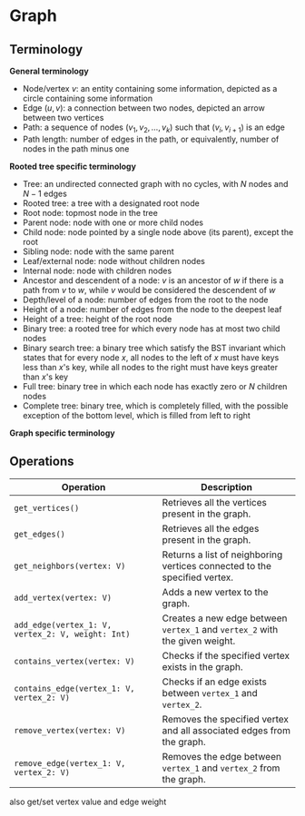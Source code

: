 # Graph

## Terminology

**General terminology**
- Node/vertex $v$: an entity containing some information, depicted as a circle containing some information
- Edge $(u, v)$: a connection between two nodes, depicted an arrow between two vertices 
- Path: a sequence of nodes $(v_1 , v_2, \dots, v_k)$ such that $(v_i, v_{i + 1})$ is an edge
- Path length: number of edges in the path, or equivalently, number of nodes in the path minus one

**Rooted tree specific terminology**
- Tree: an undirected connected graph with no cycles, with $N$ nodes and $N - 1$ edges
- Rooted tree: a tree with a designated root node
- Root node: topmost node in the tree
- Parent node: node with one or more child nodes
- Child node: node pointed by a single node above (its parent), except the root
- Sibling node: node with the same parent
- Leaf/external node: node without children nodes
- Internal node: node with children nodes
- Ancestor and descendent of a node:  $v$ is an ancestor of $w$ if there is a path from $v$ to $w$, while $v$ would be considered the descendent of $w$
- Depth/level of a node: number of edges from the root to the node
- Height of a node: number of edges from the node to the deepest leaf
- Height of a tree: height of the root node
- Binary tree: a rooted tree for which every node has at most two child nodes
- Binary search tree: a binary tree which satisfy the BST invariant which states that for every node $x$, all nodes to the left of $x$ must have keys less than $x$'s key, while all nodes to the right must have keys greater than $x$'s key
- Full tree: binary tree in which each node has exactly zero or $N$ children nodes
- Complete tree: binary tree, which is completely filled, with the possible exception of the bottom level, which is filled from left to right

**Graph specific terminology**

## Operations

| **Operation**                                     | **Description**                                                             |
| ------------------------------------------------- | --------------------------------------------------------------------------- |
| `get_vertices()`                                  | Retrieves all the vertices present in the graph.                            |
| `get_edges()`                                     | Retrieves all the edges present in the graph.                               |
| `get_neighbors(vertex: V)`                        | Returns a list of neighboring vertices connected to the specified vertex.   |
| `add_vertex(vertex: V)`                           | Adds a new vertex to the graph.                                             |
| `add_edge(vertex_1: V, vertex_2: V, weight: Int)` | Creates a new edge between `vertex_1` and `vertex_2` with the given weight. |
| `contains_vertex(vertex: V)`                      | Checks if the specified vertex exists in the graph.                         |
| `contains_edge(vertex_1: V, vertex_2: V)`         | Checks if an edge exists between `vertex_1` and `vertex_2`.                 |
| `remove_vertex(vertex: V)`                        | Removes the specified vertex and all associated edges from the graph.       |
| `remove_edge(vertex_1: V, vertex_2: V)`           | Removes the edge between `vertex_1` and `vertex_2` from the graph.          |

also get/set vertex value and edge weight


